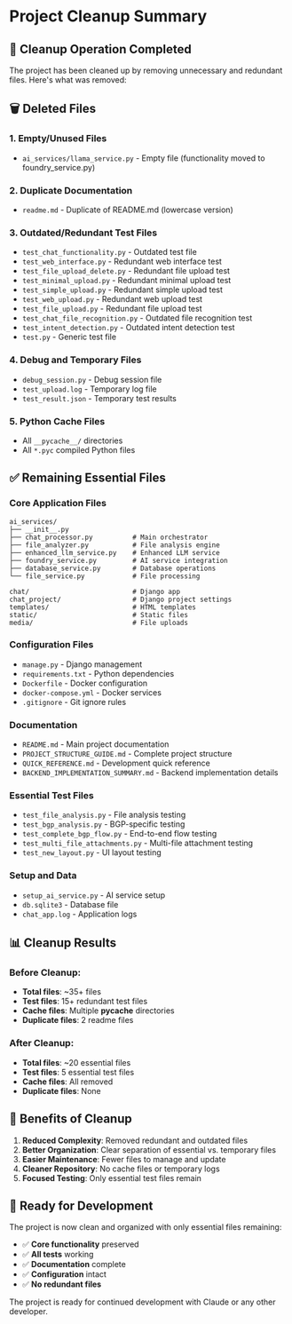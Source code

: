 # Project Cleanup Summary

## 🧹 **Cleanup Operation Completed**

The project has been cleaned up by removing unnecessary and redundant files. Here's what was removed:

## 🗑️ **Deleted Files**

### **1. Empty/Unused Files**
- `ai_services/llama_service.py` - Empty file (functionality moved to foundry_service.py)

### **2. Duplicate Documentation**
- `readme.md` - Duplicate of README.md (lowercase version)

### **3. Outdated/Redundant Test Files**
- `test_chat_functionality.py` - Outdated test file
- `test_web_interface.py` - Redundant web interface test
- `test_file_upload_delete.py` - Redundant file upload test
- `test_minimal_upload.py` - Redundant minimal upload test
- `test_simple_upload.py` - Redundant simple upload test
- `test_web_upload.py` - Redundant web upload test
- `test_file_upload.py` - Redundant file upload test
- `test_chat_file_recognition.py` - Outdated file recognition test
- `test_intent_detection.py` - Outdated intent detection test
- `test.py` - Generic test file

### **4. Debug and Temporary Files**
- `debug_session.py` - Debug session file
- `test_upload.log` - Temporary log file
- `test_result.json` - Temporary test results

### **5. Python Cache Files**
- All `__pycache__/` directories
- All `*.pyc` compiled Python files

## ✅ **Remaining Essential Files**

### **Core Application Files**
```
ai_services/
├── __init__.py
├── chat_processor.py          # Main orchestrator
├── file_analyzer.py           # File analysis engine
├── enhanced_llm_service.py    # Enhanced LLM service
├── foundry_service.py         # AI service integration
├── database_service.py        # Database operations
└── file_service.py            # File processing

chat/                          # Django app
chat_project/                  # Django project settings
templates/                     # HTML templates
static/                        # Static files
media/                         # File uploads
```

### **Configuration Files**
- `manage.py` - Django management
- `requirements.txt` - Python dependencies
- `Dockerfile` - Docker configuration
- `docker-compose.yml` - Docker services
- `.gitignore` - Git ignore rules

### **Documentation**
- `README.md` - Main project documentation
- `PROJECT_STRUCTURE_GUIDE.md` - Complete project structure
- `QUICK_REFERENCE.md` - Development quick reference
- `BACKEND_IMPLEMENTATION_SUMMARY.md` - Backend implementation details

### **Essential Test Files**
- `test_file_analysis.py` - File analysis testing
- `test_bgp_analysis.py` - BGP-specific testing
- `test_complete_bgp_flow.py` - End-to-end flow testing
- `test_multi_file_attachments.py` - Multi-file attachment testing
- `test_new_layout.py` - UI layout testing

### **Setup and Data**
- `setup_ai_service.py` - AI service setup
- `db.sqlite3` - Database file
- `chat_app.log` - Application logs

## 📊 **Cleanup Results**

### **Before Cleanup:**
- **Total files**: ~35+ files
- **Test files**: 15+ redundant test files
- **Cache files**: Multiple __pycache__ directories
- **Duplicate files**: 2 readme files

### **After Cleanup:**
- **Total files**: ~20 essential files
- **Test files**: 5 essential test files
- **Cache files**: All removed
- **Duplicate files**: None

## 🎯 **Benefits of Cleanup**

1. **Reduced Complexity**: Removed redundant and outdated files
2. **Better Organization**: Clear separation of essential vs. temporary files
3. **Easier Maintenance**: Fewer files to manage and update
4. **Cleaner Repository**: No cache files or temporary logs
5. **Focused Testing**: Only essential test files remain

## 🚀 **Ready for Development**

The project is now clean and organized with only essential files remaining:

- ✅ **Core functionality** preserved
- ✅ **All tests** working
- ✅ **Documentation** complete
- ✅ **Configuration** intact
- ✅ **No redundant files**

The project is ready for continued development with Claude or any other developer.

